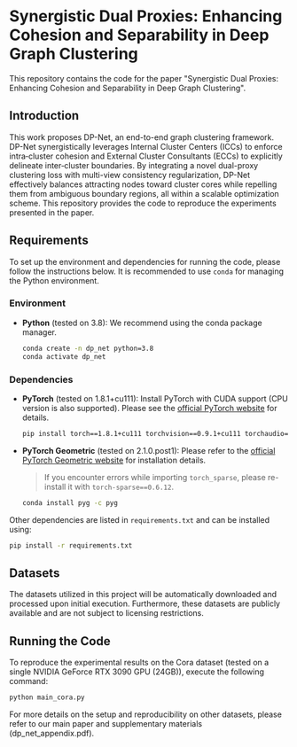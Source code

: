 # Synergistic Dual Proxies: Enhancing Cohesion and Separability in Deep Graph Clustering

This repository contains the code for the paper "Synergistic Dual Proxies: Enhancing Cohesion and Separability in Deep Graph Clustering".

## Introduction
This work proposes DP-Net, an end-to-end graph clustering framework. DP-Net synergistically leverages Internal Cluster Centers (ICCs) to enforce intra‐cluster cohesion and External Cluster Consultants (ECCs) to explicitly delineate inter‐cluster boundaries. By integrating a novel dual-proxy clustering loss with multi-view consistency regularization, DP-Net effectively balances attracting nodes toward cluster cores while repelling them from ambiguous boundary regions, all within a scalable optimization scheme. This repository provides the code to reproduce the experiments presented in the paper.

## Requirements
To set up the environment and dependencies for running the code, please follow the instructions below. It is recommended to use `conda` for managing the Python environment.

### Environment
- **Python** (tested on 3.8): We recommend using the conda package manager.
  ```sh
  conda create -n dp_net python=3.8
  conda activate dp_net
  ```

### Dependencies
- **PyTorch** (tested on 1.8.1+cu111): Install PyTorch with CUDA support (CPU version is also supported). Please see the [official PyTorch website](https://pytorch.org/) for details.
  ```sh
  pip install torch==1.8.1+cu111 torchvision==0.9.1+cu111 torchaudio==0.8.1
  ```

- **PyTorch Geometric** (tested on 2.1.0.post1): Please refer to the [official PyTorch Geometric website](https://pytorch-geometric.readthedocs.io/) for installation details.
  > If you encounter errors while importing `torch_sparse`, please re-install it with `torch-sparse==0.6.12`.
  ```sh
  conda install pyg -c pyg
  ```

Other dependencies are listed in `requirements.txt` and can be installed using:
```sh
pip install -r requirements.txt
```

## Datasets
The datasets utilized in this project will be automatically downloaded and processed upon initial execution. Furthermore, these datasets are publicly available and are not subject to licensing restrictions.

## Running the Code
To reproduce the experimental results on the Cora dataset (tested on a single NVIDIA GeForce RTX 3090 GPU (24GB)), execute the following command:
```sh
python main_cora.py
```
For more details on the setup and reproducibility on other datasets, please refer to our main paper and supplementary materials (dp_net_appendix.pdf).